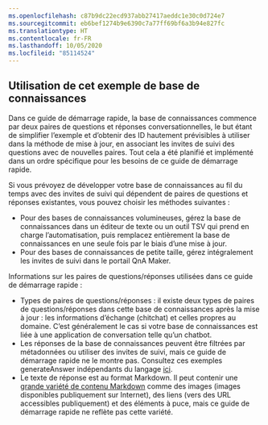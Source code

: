 ```yaml
---
ms.openlocfilehash: c87b9dc22ecd937abb27417aeddc1e30c0d724e7
ms.sourcegitcommit: eb6bef1274b9e6390c7a77ff69bf6a3b94e827fc
ms.translationtype: HT
ms.contentlocale: fr-FR
ms.lasthandoff: 10/05/2020
ms.locfileid: "85114524"
---
```


## <a name="using-this-example-knowledge-base"></a>Utilisation de cet exemple de base de connaissances

Dans ce guide de démarrage rapide, la base de connaissances commence par deux paires de questions et réponses conversationnelles, le but étant de simplifier l’exemple et d’obtenir des ID hautement prévisibles à utiliser dans la méthode de mise à jour, en associant les invites de suivi des questions avec de nouvelles paires. Tout cela a été planifié et implémenté dans un ordre spécifique pour les besoins de ce guide de démarrage rapide.

Si vous prévoyez de développer votre base de connaissances au fil du temps avec des invites de suivi qui dépendent de paires de questions et réponses existantes, vous pouvez choisir les méthodes suivantes :
* Pour des bases de connaissances volumineuses, gérez la base de connaissances dans un éditeur de texte ou un outil TSV qui prend en charge l’automatisation, puis remplacez entièrement la base de connaissances en une seule fois par le biais d’une mise à jour.
* Pour des bases de connaissances de petite taille, gérez intégralement les invites de suivi dans le portail QnA Maker.

Informations sur les paires de questions/réponses utilisées dans ce guide de démarrage rapide :
* Types de paires de questions/réponses : il existe deux types de paires de questions/réponses dans cette base de connaissances après la mise à jour : les informations d’échange (chitchat) et celles propres au domaine. C’est généralement le cas si votre base de connaissances est liée à une application de conversation telle qu’un chatbot.
* Les réponses de la base de connaissances peuvent être filtrées par métadonnées ou utiliser des invites de suivi, mais ce guide de démarrage rapide ne le montre pas. Consultez ces exemples generateAnswer indépendants du langage [ici](../Quickstarts/get-answer-from-knowledge-base-using-url-tool.md).
* Le texte de réponse est au format Markdown. Il peut contenir une [grande variété de contenu Markdown](../reference-markdown-format.md) comme des images (images disponibles publiquement sur Internet), des liens (vers des URL accessibles publiquement) et des éléments à puce, mais ce guide de démarrage rapide ne reflète pas cette variété.
